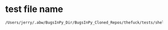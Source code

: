 # test file name

```text
/Users/jerry/.abw/BugsInPy_Dir/BugsInPy_Cloned_Repos/thefuck/tests/shells/test_fish.py
```